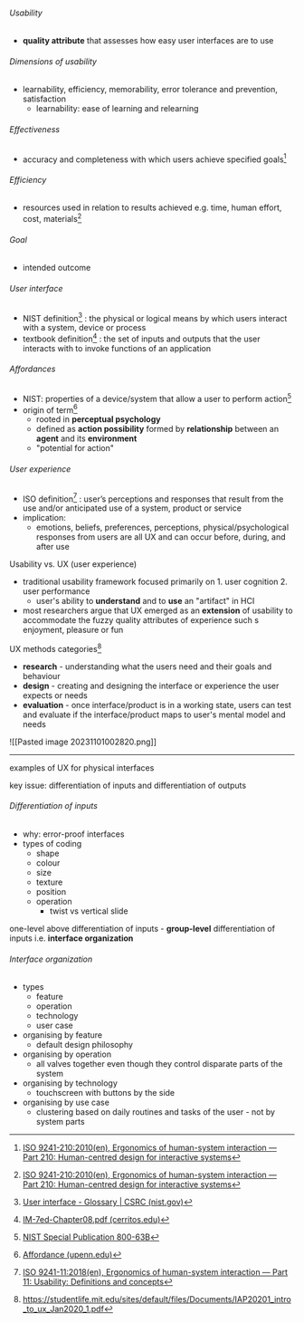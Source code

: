 ###### Usability
- **quality attribute** that assesses how easy user interfaces are to use

###### Dimensions of usability
- learnability, efficiency, memorability, error tolerance and prevention, satisfaction
	- learnability: ease of learning and relearning

###### Effectiveness
- accuracy and completeness with which users achieve specified goals[^1]

###### Efficiency
- resources used in relation to results achieved e.g. time, human effort, cost, materials[^1]

###### Goal
- intended outcome

###### User interface
- NIST definition[^2] : the physical or logical means by which users interact with a system, device or process
- textbook definition[^3] : the set of inputs and outputs that the user interacts with to invoke functions of an application

###### Affordances
- NIST: properties of a device/system that allow a user to perform action[^5]
- origin of term[^6]
	- rooted in **perceptual psychology**
	- defined as **action possibility** formed by **relationship** between an **agent** and its **environment**
	- "potential for action"

###### User experience
- ISO definition[^4] : user’s perceptions and responses that result from the use and/or anticipated use of a system, product or service
- implication:
	- emotions, beliefs, preferences, perceptions, physical/psychological responses from users are all UX and can occur before, during, and after use


Usability vs. UX (user experience)
- traditional usability framework focused primarily on 1. user cognition 2. user performance
	- user's ability to **understand** and to **use** an "artifact" in HCI
- most researchers argue that UX emerged as an **extension** of usability to accommodate the fuzzy quality attributes of experience such s enjoyment, pleasure or fun 

UX methods categories[^7]
- **research** - understanding what the users need and their goals and behaviour
- **design** - creating and designing the interface or experience the user expects or needs
- **evaluation** - once interface/product is in a working state, users can test and evaluate if the interface/product maps to user's mental model and needs

![[Pasted image 20231101002820.png]]

---
examples of UX for physical interfaces

key issue: differentiation of inputs and differentiation of outputs
###### Differentiation of inputs
- why: error-proof interfaces
- types of coding
	- shape
	- colour
	- size
	- texture
	- position
	- operation
		- twist vs vertical slide

one-level above differentiation of inputs - **group-level** differentiation of inputs i.e. **interface organization**
###### Interface organization
- types
	- feature
	- operation
	- technology
	- user case
- organising by feature
	 - default design philosophy
- organising by operation
	- all valves together even though they control disparate parts of the system
- organising by technology
	- touchscreen with buttons by the side
- organising by use case
	- clustering based on daily routines and tasks of the user - not by system parts

[^1]: [ISO 9241-210:2010(en), Ergonomics of human-system interaction — Part 210: Human-centred design for interactive systems](https://www.iso.org/obp/ui/#iso:std:iso:9241:-210:ed-1:v1:en)
[^2]: [User interface - Glossary | CSRC (nist.gov)](https://csrc.nist.gov/glossary/term/user_interface)
[^3]: [IM-7ed-Chapter08.pdf (cerritos.edu)](https://www.cerritos.edu/dwhitney/SitePages/CIS201/Lectures/IM-7ed-Chapter08.pdf)
[^4]: [ISO 9241-11:2018(en), Ergonomics of human-system interaction — Part 11: Usability: Definitions and concepts](https://www.iso.org/obp/ui/#iso:std:iso:9241:-11:ed-2:v1:en)
[^5]: [NIST Special Publication 800-63B](https://pages.nist.gov/800-63-3/sp800-63b.html)
[^6]: [Affordance (upenn.edu)](https://repository.upenn.edu/cgi/viewcontent.cgi?article=1682&context=ese_papers)
[^7]: https://studentlife.mit.edu/sites/default/files/Documents/IAP20201_intro_to_ux_Jan2020_1.pdf